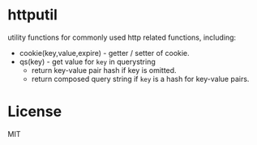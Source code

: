 # httputil

utility functions for commonly used http related functions, including:

 - cookie(key,value,expire) - getter / setter of cookie.
 - qs(key) - get value for `key` in querystring
   - return key-value pair hash if key is omitted.
   - return composed query string if `key` is a hash for key-value pairs.


# License

MIT
